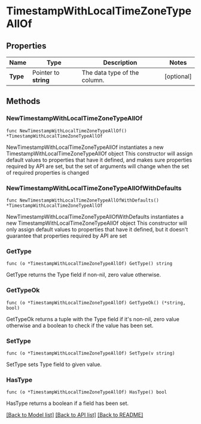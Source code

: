# TimestampWithLocalTimeZoneTypeAllOf

## Properties

Name | Type | Description | Notes
------------ | ------------- | ------------- | -------------
**Type** | Pointer to **string** | The data type of the column. | [optional] 

## Methods

### NewTimestampWithLocalTimeZoneTypeAllOf

`func NewTimestampWithLocalTimeZoneTypeAllOf() *TimestampWithLocalTimeZoneTypeAllOf`

NewTimestampWithLocalTimeZoneTypeAllOf instantiates a new TimestampWithLocalTimeZoneTypeAllOf object
This constructor will assign default values to properties that have it defined,
and makes sure properties required by API are set, but the set of arguments
will change when the set of required properties is changed

### NewTimestampWithLocalTimeZoneTypeAllOfWithDefaults

`func NewTimestampWithLocalTimeZoneTypeAllOfWithDefaults() *TimestampWithLocalTimeZoneTypeAllOf`

NewTimestampWithLocalTimeZoneTypeAllOfWithDefaults instantiates a new TimestampWithLocalTimeZoneTypeAllOf object
This constructor will only assign default values to properties that have it defined,
but it doesn't guarantee that properties required by API are set

### GetType

`func (o *TimestampWithLocalTimeZoneTypeAllOf) GetType() string`

GetType returns the Type field if non-nil, zero value otherwise.

### GetTypeOk

`func (o *TimestampWithLocalTimeZoneTypeAllOf) GetTypeOk() (*string, bool)`

GetTypeOk returns a tuple with the Type field if it's non-nil, zero value otherwise
and a boolean to check if the value has been set.

### SetType

`func (o *TimestampWithLocalTimeZoneTypeAllOf) SetType(v string)`

SetType sets Type field to given value.

### HasType

`func (o *TimestampWithLocalTimeZoneTypeAllOf) HasType() bool`

HasType returns a boolean if a field has been set.


[[Back to Model list]](../README.md#documentation-for-models) [[Back to API list]](../README.md#documentation-for-api-endpoints) [[Back to README]](../README.md)


